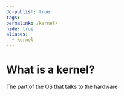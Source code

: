 ```yaml
---
dg-publish: true
tags: 
permalink: /kernel/
hide: true
aliases:
  - kernel
---
```

# What is a kernel?
The part of the OS that talks to the hardware